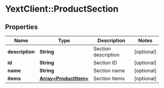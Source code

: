 # YextClient::ProductSection

## Properties
Name | Type | Description | Notes
------------ | ------------- | ------------- | -------------
**description** | **String** | Section description | [optional] 
**id** | **String** | Section ID | [optional] 
**name** | **String** | Section name | [optional] 
**items** | [**Array&lt;ProductItem&gt;**](ProductItem.md) | Section Items | [optional] 



